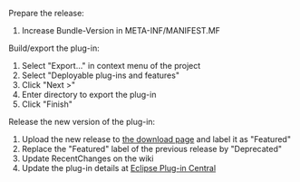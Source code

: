 Prepare the release:
  1. Increase Bundle-Version in META-INF/MANIFEST.MF

Build/export the plug-in:
  1. Select "Export..." in context menu of the project
  1. Select "Deployable plug-ins and features"
  1. Click "Next >"
  1. Enter directory to export the plug-in
  1. Click "Finish"

Release the new version of the plug-in:
  1. Upload the new release to [the download page](http://code.google.com/p/eclipse-printers/downloads/list) and label it as "Featured"
  1. Replace the "Featured" label of the previous release by "Deprecated"
  1. Update RecentChanges on the wiki
  1. Update the plug-in details at [Eclipse Plug-in Central](http://www.eclipseplugincentral.com/Web_Links-index-req-viewlink-cid-962.html)